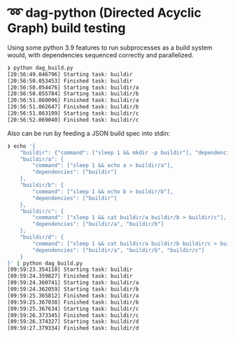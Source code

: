 # ➿ dag-python (Directed Acyclic Graph) build testing

Using some python 3.9 features to run subprocesses as a build system would, with
dependencies sequenced correctly and parallelized.

```bash
❯ python dag_build.py
[20:56:49.046796] Starting task: buildir
[20:56:50.053453] Finished task: buildir
[20:56:50.054476] Starting task: buildir/a
[20:56:50.055784] Starting task: buildir/b
[20:56:51.060096] Finished task: buildir/a
[20:56:51.062647] Finished task: buildir/b
[20:56:51.063199] Starting task: buildir/c
[20:56:52.069040] Finished task: buildir/c
```

Also can be run by feeding a JSON build spec into stdin:

```bash
❯ echo '{
    "buildir": {"command": ["sleep 1 && mkdir -p buildir"], "dependencies": []},
    "buildir/a": {
        "command": ["sleep 1 && echo a > buildir/a"],
        "dependencies": ["buildir"]
    },
    "buildir/b": {
        "command": ["sleep 1 && echo b > buildir/b"],
        "dependencies": ["buildir"]
    },
    "buildir/c": {
        "command": ["sleep 1 && cat buildir/a buildir/b > buildir/c"],
        "dependencies": ["buildir/a", "buildir/b"]
    },
    "buildir/d": {
        "command": ["sleep 1 && cat buildir/a buildir/b buildir/c > buildir/d"],
        "dependencies": ["buildir/a", "buildir/b", "buildir/c"]
    }
}' | python dag_build.py
[09:59:23.354110] Starting task: buildir
[09:59:24.359827] Finished task: buildir
[09:59:24.360741] Starting task: buildir/a
[09:59:24.362059] Starting task: buildir/b
[09:59:25.365812] Finished task: buildir/a
[09:59:25.367038] Finished task: buildir/b
[09:59:25.367634] Starting task: buildir/c
[09:59:26.373345] Finished task: buildir/c
[09:59:26.374327] Starting task: buildir/d
[09:59:27.379334] Finished task: buildir/d
```
